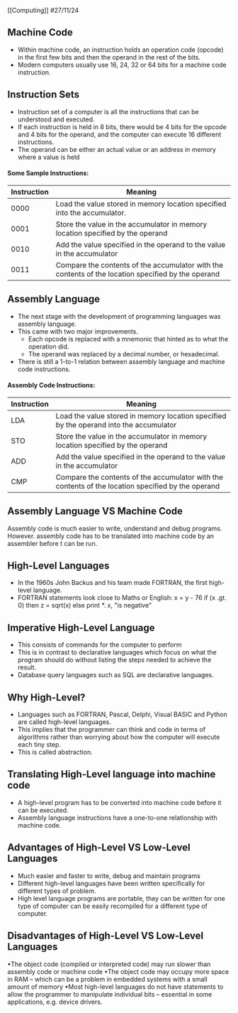[[Computing]]
#27/11/24
## Machine Code
- Within machine code, an instruction holds an operation code (opcode) in the first few bits and then the operand in the rest of the bits.
- Modern computers usually use 16, 24, 32 or 64 bits for a machine code instruction.
## Instruction Sets
- Instruction set of a computer is all the instructions that can be understood and executed.
- If each instruction is held in 8 bits, there would be 4 bits for the opcode and 4 bits for the operand, and the computer can execute 16 different instructions.
- The operand can be either an actual value or an address in memory where a value is held
#### Some Sample Instructions:

| Instruction | Meaning                                                                                            |
| ----------- | -------------------------------------------------------------------------------------------------- |
| 0000        | Load the value stored in memory location specified into the accumulator.                           |
| 0001        | Store the value in the accumulator in memory location specified by the operand                     |
| 0010        | Add the value specified in the operand to the value in the accumulator                             |
| 0011        | Compare the contents of the accumulator with the contents of the location specified by the operand |
## Assembly Language
- The next stage with the development of programming languages was assembly language.
- This came with two major improvements.
	- Each opcode is replaced with a mnemonic that hinted as to what the operation did.
	- The operand was replaced by a decimal number, or hexadecimal.
- There is still a 1-to-1 relation between assembly language and machine code instructions.
#### Assembly Code Instructions:
| Instruction | Meaning                                                                                            |
| ----------- | -------------------------------------------------------------------------------------------------- |
| LDA         | Load the value stored in memory location specified by the operand into the accumulator             |
| STO         | Store the value in the accumulator in memory location specified by the operand                     |
| ADD         | Add the value specified in the operand to the value in the accumulator                             |
| CMP         | Compare the contents of the accumulator with the contents of the location specified by the operand |
## Assembly Language VS Machine Code
Assembly code is much easier to write, understand and debug programs.
However. assembly code has to be translated into machine code by an assembler before t can be run.
## High-Level Languages
- In the 1960s John Backus and his team made FORTRAN, the first high-level language.
- FORTRAN statements look close to Maths or English:
	x = y - 76
	if (x .gt. 0) then
		z = sqrt(x)
	else
		print \*. x, "is negative"
## Imperative High-Level Language
- This consists of commands for the computer to perform
- This is in contrast to declarative languages which focus on what the program should do without listing the steps needed to achieve the result.
- Database query languages such as SQL are declarative languages.
## Why High-Level?
- Languages such as FORTRAN, Pascal, Delphi, Visual BASIC and Python are called high-level languages.
- This implies that the programmer can think and code in terms of algorithms rather than worrying about how the computer will execute each tiny step.
- This is called abstraction.
## Translating High-Level language into machine code
- A high-level program has to be converted into machine code before it can be executed.
- Assembly language instructions have a one-to-one relationship with machine code.
## Advantages of High-Level VS Low-Level Languages
- Much easier and faster to write, debug and maintain programs
- Different high-level languages have been written specifically for different types of problem.
- High level language programs are portable, they can be written for one type of computer can be easily recompiled for a different type of computer.
## Disadvantages of High-Level VS Low-Level Languages
•The object code (compiled or interpreted code) may run slower than assembly code or machine code
•The object code may occupy more space in RAM – which can be a problem in embedded systems with a small amount of memory
•Most high-level languages do not have statements to allow the programmer to manipulate individual bits – essential in some applications, e.g. device drivers.
